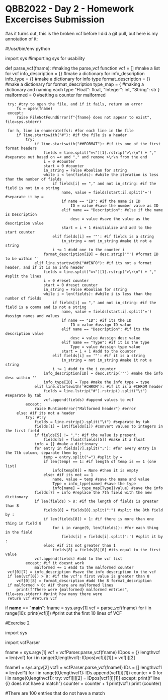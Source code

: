  # QBB2022 - Day 2 - Homework Excercises Submission
 
 #as it turns out, this is the broken vcf before I did a git pull, but here is my annotation of it:
 
 #!/usr/bin/env python

 import sys #importing sys for usability

 def parse_vcf(fname): #making the parse_vcf function
     vcf = [] #make a list for vcf
     info_description = {} #make a dictionary for info_description
     info_type = {} #make a dictionary for info type
     format_description = {} #make a dictionary for format_description
     type_map = { #making a dictionary and naming each type
         "Float": float,
         "Integer": int,
         "String": str
         }
     malformed = 0 #setting a counter for malformed

     try: #try to open the file, and if it fails, return an error
         fs = open(fname)
     except:
         raise FileNotFoundError(f"{fname} does not appear to exist", file=sys.stderr)

     for h, line in enumerate(fs): #for each line in the file
         if line.startswith("#"): #if the file is a header
             try: 
                 if line.startswith("##FORMAT"): #if its one of the first format headers
                     fields = line.split("=<")[1].rstrip(">\r\n") + "," #separate out based on =< and "," and remove >\r\n from the end
                     i = 0 #counter
                     start = 0 #counter
                     in_string = False #boolian for string
                     while i < len(fields): #while the iteration is less than the number of fields
                         if fields[i] == "," and not in_string: #if the field is not in a string
                             name, value = fields[start:i].split('=') #separate it by =
                             if name == "ID": #if the name is ID
                                 ID = value #save the number value as ID
                             elif name == "Description": #else if the name is Description
                                 desc = value #save the value as the description value
                             start = i + 1 #initialize and add to the start counter
                         elif fields[i] == '"': #if fields is a string
                             in_string = not in_string #make it not a string
                         i += 1 #add one to the counter i
                     format_description[ID] = desc.strip('"') #format ID to be within ''
                 elif line.startswith("##INFO"): #if its not a format header, and if it is an info header
                     fields = line.split("=<")[1].rstrip(">\r\n") + "," #split the lines
                     i = 0 #reset counter
                     start = 0 #reset counter
                     in_string = False #boolian for string
                     while i < len(fields): #while i is less than the number of fields
                         if fields[i] == "," and not in_string: #if the field is a comma and is not a string
                             name, value = fields[start:i].split('=') #assign names and values
                             if name == "ID": #if its the ID
                                 ID = value #assign ID value
                             elif name == "Description": #if its the description value
                                 desc = value #assign desc value
                             elif name == "Type": #if it is the type
                                 Type = value #assign type value
                             start = i + 1 #add to the counter
                         elif fields[i] == '"': #if it is a string
                             in_string = not in_string #make it not a string
                         i += 1 #add to the i counter
                     info_description[ID] = desc.strip('"') #make the info desc within ''
                     info_type[ID] = Type #make the info type = type
                 elif line.startswith('#CHROM'): #if it is a #CHROM header
                     fields = line.lstrip("#").rstrip().split("\t") #separate by tab
                     vcf.append(fields) #append values to vcf
             except:
                 raise RuntimeError("Malformed header") #error
         else: #if its not a header
             try: #try
                 fields = line.rstrip().split("\t") #separate by tab
                 fields[1] = int(fields[1]) #convert values to integers in the first field
                 if fields[5] != ".": #if the value is present
                     fields[5] = float(fields[5]) #make it a float
                 info = {} #make a dictionary
                 for entry in fields[7].split(";"): #for every entry in the 7th column, separate them by ;
                     temp = entry.split("=") #split by =
                     if len(temp) == 1: #if length of temp is == 1 (one list)
                         info[temp[0]] = None #then it is empty
                     else: #if its not == 1
                         name, value = temp #save the name and value
                         Type = info_type[name] #save the type
                         info[name] = type_map[Type](value) #save the info
                 fields[7] = info #replace the 7th field with the new dictionary
                 if len(fields) > 8: #if the length of fields is greater than 8
                     fields[8] = fields[8].split(":") #split the 8th field by :
                     if len(fields[8]) > 1: #if there is more than one thing in field 8
                         for i in range(9, len(fields)): #for each thing in the field
                             fields[i] = fields[i].split(':') #split it by :
                     else: #if its not greater than 1
                         fields[8] = fields[8][0] #its equal to the first value
                 vcf.append(fields) #add to the vcf list
             except: #if it doesnt work
                 malformed += 1 #add to the malformed counter
     vcf[0][7] = info_description #save the info description to the vcf
     if len(vcf[0]) > 8: #if the vcf's first value is greater than 8
         vcf[0][8] = format_description #add the 8 format_description
     if malformed > 0: #if there are malformed lines
         print(f"There were {malformed} malformed entries", file=sys.stderr) #print how many there were
     return vcf #return vcf

 if __name__ == "__main__":
     fname = sys.argv[1]
     vcf = parse_vcf(fname)
     for i in range(10):
         print(vcf[i]) #print out the first 10 lines of VCF
		 
		 
#Exercise 2

import sys

import vcfParser

fname = sys.argv[1]
vcf = vcfParser.parse_vcf(fname)
IDpos = {}
lengthvcf = len(vcf)
for i in range(0,lengthvcf):
    IDpos[vcf[i][1]] = vcf[i][2]

fname1 = sys.argv[2]
vcf1 = vcfParser.parse_vcf(fname1)
IDs = []
lengthvcf1 = len(vcf1)
for i in range(0,lengthvcf1):
    IDs.append(vcf1[i][1])
counter = 0
for i in range(0,lengthvcf1):
    try:
        vcf1[i][2] = IDpos[vcf1[i][1]]
    except:
        print(f"line {i} does not have a match")
        counter = counter + 1
print(vcf1)
print (counter)

 #There are 100 entries that do not have a match